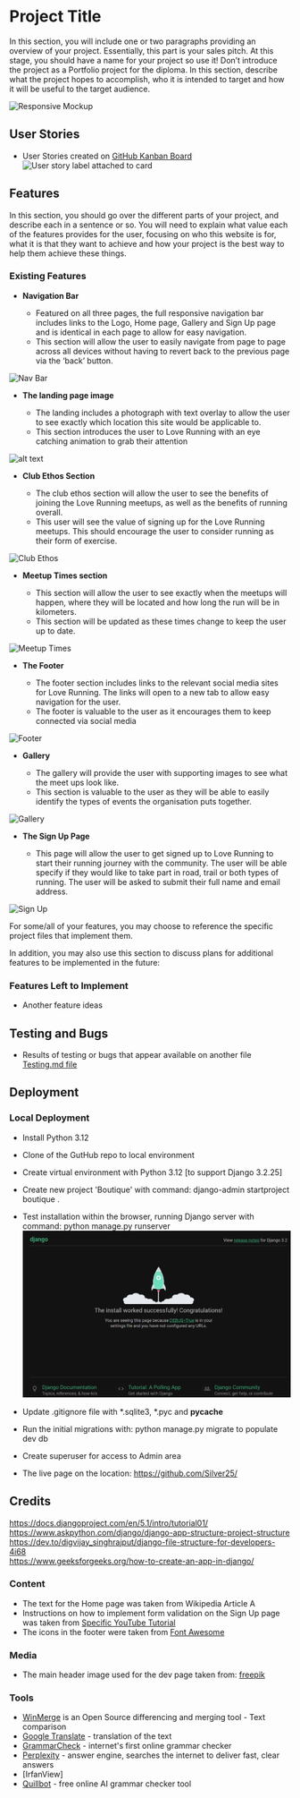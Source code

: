 # Project Title

In this section, you will include one or two paragraphs providing an overview of your project. Essentially, this part is your sales pitch. At this stage, you should have a name for your project so use it! Don’t introduce the project as a Portfolio project for the diploma. In this section, describe what the project hopes to accomplish, who it is intended to target and how it will be useful to the target audience. 

![Responsive Mockup](https://github.com/Silver25/)

## User Stories
- User Stories created on [GitHub Kanban Board](https://github.com/users/Silver25/projects/7)  
![User story label attached to card](Ωssets-readme/04-userstory-label-attached.png)

## Features 

In this section, you should go over the different parts of your project, and describe each in a sentence or so. You will need to explain what value each of the features provides for the user, focusing on who this website is for, what it is that they want to achieve and how your project is the best way to help them achieve these things.

### Existing Features

- __Navigation Bar__

  - Featured on all three pages, the full responsive navigation bar includes links to the Logo, Home page, Gallery and Sign Up page and is identical in each page to allow for easy navigation.
  - This section will allow the user to easily navigate from page to page across all devices without having to revert back to the previous page via the ‘back’ button. 

![Nav Bar](https://github.com/Silver25/)

- __The landing page image__

  - The landing includes a photograph with text overlay to allow the user to see exactly which location this site would be applicable to. 
  - This section introduces the user to Love Running with an eye catching animation to grab their attention

![alt text](image.png)

- __Club Ethos Section__

  - The club ethos section will allow the user to see the benefits of joining the Love Running meetups, as well as the benefits of running overall. 
  - This user will see the value of signing up for the Love Running meetups. This should encourage the user to consider running as their form of exercise. 

![Club Ethos](https://github.com/Silver25/)

- __Meetup Times section__

  - This section will allow the user to see exactly when the meetups will happen, where they will be located and how long the run will be in kilometers. 
  - This section will be updated as these times change to keep the user up to date. 

![Meetup Times](https://github.com/Silver25/)

- __The Footer__ 

  - The footer section includes links to the relevant social media sites for Love Running. The links will open to a new tab to allow easy navigation for the user. 
  - The footer is valuable to the user as it encourages them to keep connected via social media

![Footer](https://github.com/Silver25/)

- __Gallery__

  - The gallery will provide the user with supporting images to see what the meet ups look like. 
  - This section is valuable to the user as they will be able to easily identify the types of events the organisation puts together. 

![Gallery](https://github.com/Silver25/)

- __The Sign Up Page__

  - This page will allow the user to get signed up to Love Running to start their running journey with the community. The user will be able specify if they would like to take part in road, trail or both types of running. The user will be asked to submit their full name and email address. 

![Sign Up](https://github.com/Silver25/)

For some/all of your features, you may choose to reference the specific project files that implement them.

In addition, you may also use this section to discuss plans for additional features to be implemented in the future:

### Features Left to Implement

- Another feature ideas

## Testing and Bugs

- Results of testing or bugs that appear available on another file [Testing.md file](Testing.md) 

## Deployment

### Local Deployment
- Install Python 3.12
- Clone of the GutHub repo to local environment
- Create virtual environment with Python 3.12 [to support Django 3.2.25]
- Create new project 'Boutique' with command: django-admin startproject boutique .
- Test installation within the browser, running Django server with command: python manage.py runserver
![Django installed with success](01-django-installation.png) 
- Update .gitignore file with *.sqlite3, *.pyc and __pycache__
- Run the initial migrations with: python manage.py migrate to populate dev db
- Create superuser for access to Admin area

- The live page on the location: https://github.com/Silver25/


## Credits 

https://docs.djangoproject.com/en/5.1/intro/tutorial01/  
https://www.askpython.com/django/django-app-structure-project-structure  
https://dev.to/digvijay_singhrajput/django-file-structure-for-developers-4i68  
https://www.geeksforgeeks.org/how-to-create-an-app-in-django/  
 

### Content 

- The text for the Home page was taken from Wikipedia Article A
- Instructions on how to implement form validation on the Sign Up page was taken from [Specific YouTube Tutorial](https://www.youtube.com/)
- The icons in the footer were taken from [Font Awesome](https://fontawesome.com/)

### Media

- The main header image used for the dev page taken from: <a href="https://www.freepik.com/free-photo/many-colorful-beads-plier-wooden-desk_4635908.htm"> freepik</a>

### Tools

- [WinMerge](https://winmerge.org/?lang=en) is an Open Source differencing and merging tool - Text comparison
- [Google Translate](https://translate.google.com/) - translation of the text
- [GrammarCheck](https://www.grammarcheck.net/editor/) - internet's first online grammar checker
- [Perplexity](https://www.perplexity.ai/) - answer engine, searches the internet to deliver fast, clear answers
- [IrfanView]
- [Quillbot](https://quillbot.com/grammar-check) - free online AI grammar checker tool